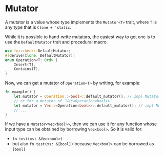 # Mutator

A mutator is a value whose type implements the `Mutator<T>` trait, where 
`T` is any type that is `Clone + 'static`.

While it is possible to hand-write mutators, the easiest way to get one 
is to use the `DefaultMutator` trait and procedural macro.

```rust ignore
use fuzzcheck::DefaultMutator;
#[derive(Clone, DefaultMutator)]
enum Operation<T: Ord> {
    Insert(T),
    Contains(T),
}
```
Now, we can get a mutator of `Operation<T>` by writing, for example:
```rust ignore
fn example() {
    let mutator = Operation::<bool>::default_mutator(); // impl Mutator<Operation<bool>>
    // or for a mutator of `Vec<Operation<bool>>`
    let mutator = Vec::<Operation<bool>>::default_mutator(); // impl Mutator<Vec<Operation<bool>>>
    // ...
}
```
If we have a `Mutator<Vec<bool>>`, then we can use it for any function whose input type
can be obtained by borrowing `Vec<bool>`. So it is valid for:
* `fn test(xs: &Vec<bool>)`
* but also `fn test(xs: &[bool])` because `Vec<bool>` can be borrowed as `[bool]`

